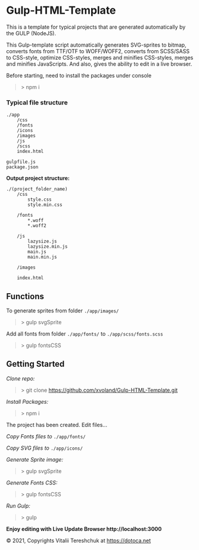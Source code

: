 # Gulp-HTML-Template

This is a template for typical projects that are generated automatically by the GULP (NodeJS).

This Gulp-template script automatically generates SVG-sprites to bitmap, converts fonts from TTF/OTF to WOFF/WOFF2, converts from SCSS/SASS to CSS-style, optimize CSS-styles, merges and minifies CSS-styles, merges and minifies JavaScripts. And also, gives the ability to edit in a live browser.



Before starting, need to install the packages under console 
>  \> npm i

### Typical file structure
```
./app
	/css
	/fonts
	/icons
	/images
	/js
	/scss
	index.html
	
gulpfile.js
package.json
```


**Output project structure:**
```
./(project_folder_name)
	/css
		style.css
		style.min.css
		
	/fonts
		*.woff
		*.woff2
		
	/js
		lazysize.js
		lazysize.min.js
		main.js
		main.min.js
		
	/images
	
	index.html
```


## Functions

To generate sprites from folder `./app/images/`
> \> gulp svgSprite

Add all fonts from folder `./app/fonts/` to `./app/scss/fonts.scss`

> \> gulp fontsCSS

## Getting Started

*Clone repo:*

> \> git clone https://github.com/xvoland/Gulp-HTML-Template.git

*Install Packages:*

> \> npm i



The project has been created. Edit files...



*Copy Fonts files to* `./app/fonts/`

*Copy SVG files to* `./app/icons/`

*Generate Sprite image:*

> \> gulp svgSprite

*Generate Fonts CSS:*

> \> gulp fontsCSS

*Run Gulp:*

> \> gulp

**Enjoy editing with Live Update Browser http://localhost:3000**

© 2021, Copyrights Vitalii Tereshchuk at https://dotoca.net